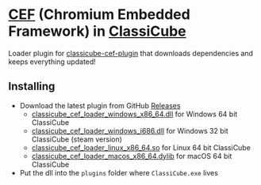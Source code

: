 # [CEF](https://bitbucket.org/chromiumembedded/cef) (Chromium Embedded Framework) in [ClassiCube](https://www.classicube.net/)

Loader plugin for [classicube-cef-plugin](https://github.com/SpiralP/classicube-cef-plugin) that downloads dependencies and keeps everything updated!

## Installing

- Download the latest plugin from GitHub [Releases](https://github.com/SpiralP/classicube-cef-loader-plugin/releases/latest)
  - [classicube_cef_loader_windows_x86_64.dll](https://github.com/SpiralP/classicube-cef-loader-plugin/releases/latest/download/classicube_cef_loader_windows_x86_64.dll) for Windows 64 bit ClassiCube
  - [classicube_cef_loader_windows_i686.dll](https://github.com/SpiralP/classicube-cef-loader-plugin/releases/latest/download/classicube_cef_loader_windows_i686.dll) for Windows 32 bit ClassiCube (steam version)
  - [classicube_cef_loader_linux_x86_64.so](https://github.com/SpiralP/classicube-cef-loader-plugin/releases/latest/download/classicube_cef_loader_linux_x86_64.so) for Linux 64 bit ClassiCube
  - [classicube_cef_loader_macos_x86_64.dylib](https://github.com/SpiralP/classicube-cef-loader-plugin/releases/latest/download/classicube_cef_loader_macos_x86_64.dylib) for macOS 64 bit ClassiCube
- Put the dll into the `plugins` folder where `ClassiCube.exe` lives
